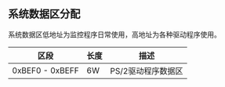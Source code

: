 ## 系统数据区分配

系统数据区低地址为监控程序日常使用，高地址为各种驱动程序使用。

| 区段 | 长度 | 描述 |
| --- | --- | ---- |
| 0xBEF0 - 0xBEFF | 6W | PS/2驱动程序数据区 |
